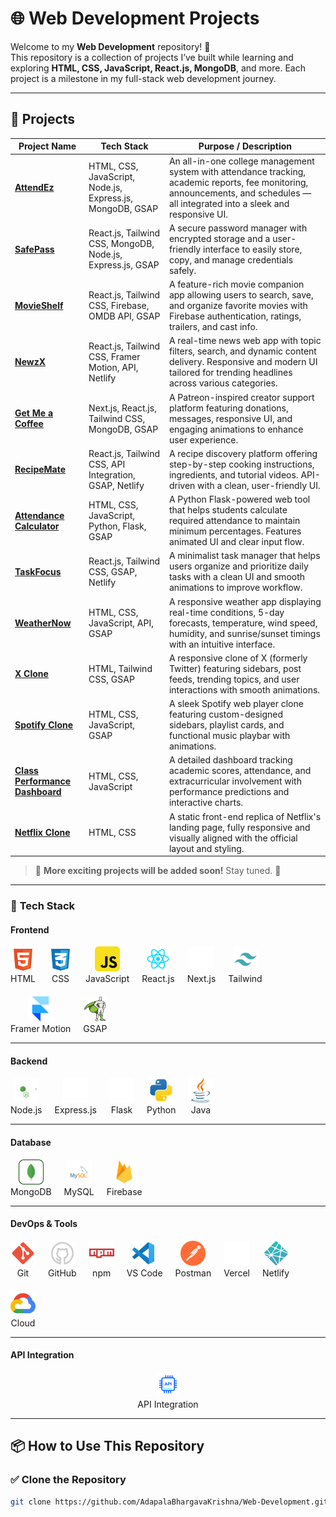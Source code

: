# 🌐 Web Development Projects

Welcome to my **Web Development** repository! 🚀  
This repository is a collection of projects I’ve built while learning and exploring **HTML, CSS, JavaScript, React.js, MongoDB**, and more. Each project is a milestone in my full-stack web development journey.

---

## 📁 Projects

| Project Name                                                                                                                           | Tech Stack                                                 | Purpose / Description                                                                                                                                                             |
| -------------------------------------------------------------------------------------------------------------------------------------- | ---------------------------------------------------------- | --------------------------------------------------------------------------------------------------------------------------------------------------------------------------------- |
| [**AttendEz**](https://adapalabhargavakrishna.github.io/Web-Development/AttendEz/index.html)                                           | HTML, CSS, JavaScript, Node.js, Express.js, MongoDB, GSAP  | An all-in-one college management system with attendance tracking, academic reports, fee monitoring, announcements, and schedules — all integrated into a sleek and responsive UI. |
| [**SafePass**](https://safepassx.netlify.app/)                                                                                         | React.js, Tailwind CSS, MongoDB, Node.js, Express.js, GSAP | A secure password manager with encrypted storage and a user-friendly interface to easily store, copy, and manage credentials safely.                                              |
| [**MovieShelf**](https://movieshelf-bk.netlify.app/)                                                                                   | React.js, Tailwind CSS, Firebase, OMDB API, GSAP           | A feature-rich movie companion app allowing users to search, save, and organize favorite movies with Firebase authentication, ratings, trailers, and cast info.                   |
| [**NewzX**](https://newzzx.netlify.app/)                                                                                               | React.js, Tailwind CSS, Framer Motion, API, Netlify        | A real-time news web app with topic filters, search, and dynamic content delivery. Responsive and modern UI tailored for trending headlines across various categories.            |
| [**Get Me a Coffee**](https://attendance-calculator-tau.vercel.app/)                                                                   | Next.js, React.js, Tailwind CSS, MongoDB, GSAP             | A Patreon-inspired creator support platform featuring donations, messages, responsive UI, and engaging animations to enhance user experience.                                     |
| [**RecipeMate**](https://recipemate-bk.netlify.app/)                                                                                   | React.js, Tailwind CSS, API Integration, GSAP, Netlify     | A recipe discovery platform offering step-by-step cooking instructions, ingredients, and tutorial videos. API-driven with a clean, user-friendly UI.                              |
| [**Attendance Calculator**](https://attendance-calculator-tau.vercel.app/)                                                             | HTML, CSS, JavaScript, Python, Flask, GSAP                 | A Python Flask-powered web tool that helps students calculate required attendance to maintain minimum percentages. Features animated UI and clear input flow.                     |
| [**TaskFocus**](https://taskfocus-bk.netlify.app/)                                                                                     | React.js, Tailwind CSS, GSAP, Netlify                      | A minimalist task manager that helps users organize and prioritize daily tasks with a clean UI and smooth animations to improve workflow.                                         |
| [**WeatherNow**](https://adapalabhargavakrishna.github.io/Web-Development/Weather/index.html)                                          | HTML, CSS, JavaScript, API, GSAP                           | A responsive weather app displaying real-time conditions, 5-day forecasts, temperature, wind speed, humidity, and sunrise/sunset timings with an intuitive interface.             |
| [**X Clone**](https://adapalabhargavakrishna.github.io/Web-Development/X/index.html)                                                   | HTML, Tailwind CSS, GSAP                                   | A responsive clone of X (formerly Twitter) featuring sidebars, post feeds, trending topics, and user interactions with smooth animations.                                         |
| [**Spotify Clone**](https://adapalabhargavakrishna.github.io/Web-Development/spotify/spotify.html)                                     | HTML, CSS, JavaScript, GSAP                                | A sleek Spotify web player clone featuring custom-designed sidebars, playlist cards, and functional music playbar with animations.                                                |
| [**Class Performance Dashboard**](https://adapalabhargavakrishna.github.io/Web-Development/Class%20Performance%20dashboard/class.html) | HTML, CSS, JavaScript                                      | A detailed dashboard tracking academic scores, attendance, and extracurricular involvement with performance predictions and interactive charts.                                   |
| [**Netflix Clone**](https://adapalabhargavakrishna.github.io/Web-Development/Netflix/Netflix.html)                                     | HTML, CSS                                                  | A static front-end replica of Netflix's landing page, fully responsive and visually aligned with the official layout and styling.                                                 |


> 📌 **More exciting projects will be added soon!** Stay tuned. 🎯

---

### 🚀 **Tech Stack**

#### **Frontend**
<div align="center" style="display: flex; flex-wrap: wrap; gap: 20px;">
  <div align="center">
    <img src="https://raw.githubusercontent.com/AdapalaBhargavaKrishna/Web-Development/main/Portfolio/assets/svg/html.svg" height="40"/><br>HTML
  </div>
  <div align="center">
    <img src="https://raw.githubusercontent.com/AdapalaBhargavaKrishna/Web-Development/main/Portfolio/assets/svg/css.svg" height="40"/><br>CSS
  </div>
  <div align="center">
    <img src="https://raw.githubusercontent.com/AdapalaBhargavaKrishna/Web-Development/main/Portfolio/assets/svg/javascript.svg" height="40"/><br>JavaScript
  </div>
  <div align="center">
    <img src="https://raw.githubusercontent.com/AdapalaBhargavaKrishna/Web-Development/main/Portfolio/assets/svg/reactjs.svg" height="40"/><br>React.js
  </div>
  <div align="center">
    <img src="https://raw.githubusercontent.com/AdapalaBhargavaKrishna/Web-Development/main/Portfolio/assets/svg/nextjs.svg" height="40"/><br>Next.js
  </div>
  <div align="center">
    <img src="https://raw.githubusercontent.com/AdapalaBhargavaKrishna/Web-Development/main/Portfolio/assets/svg/tailwind.svg" height="40"/><br>Tailwind
  </div>
  <div align="center">
    <img src="https://raw.githubusercontent.com/AdapalaBhargavaKrishna/Web-Development/main/Portfolio/assets/svg/framermotion.svg" height="40"/><br>Framer Motion
  </div>
  <div align="center">
    <img src="https://raw.githubusercontent.com/AdapalaBhargavaKrishna/Web-Development/main/Portfolio/assets/svg/gsap.svg" height="40"/><br>GSAP
  </div>
</div>

---

#### **Backend**
<div align="center" style="display: flex; flex-wrap: wrap; gap: 20px;">
  <div align="center">
    <img src="https://raw.githubusercontent.com/AdapalaBhargavaKrishna/Web-Development/main/Portfolio/assets/svg/node.svg" height="40"/><br>Node.js
  </div>
  <div align="center">
    <img src="https://raw.githubusercontent.com/AdapalaBhargavaKrishna/Web-Development/main/Portfolio/assets/svg/expressjs.svg" height="40"/><br>Express.js
  </div>
  <div align="center">
    <img src="https://raw.githubusercontent.com/AdapalaBhargavaKrishna/Web-Development/main/Portfolio/assets/svg/flask.svg" height="40"/><br>Flask
  </div>
  <div align="center">
    <img src="https://raw.githubusercontent.com/AdapalaBhargavaKrishna/Web-Development/main/Portfolio/assets/svg/python.svg" height="40"/><br>Python
  </div>
  <div align="center">
    <img src="https://raw.githubusercontent.com/AdapalaBhargavaKrishna/Web-Development/main/Portfolio/assets/svg/java.svg" height="40"/><br>Java
  </div>
</div>

---

#### **Database**
<div align="center" style="display: flex; flex-wrap: wrap; gap: 20px;">
  <div align="center">
    <img src="https://raw.githubusercontent.com/AdapalaBhargavaKrishna/Web-Development/main/Portfolio/assets/svg/mongodb.svg" height="40"/><br>MongoDB
  </div>
  <div align="center">
    <img src="https://raw.githubusercontent.com/AdapalaBhargavaKrishna/Web-Development/main/Portfolio/assets/svg/mysql.svg" height="40"/><br>MySQL
  </div>
  <div align="center">
    <img src="https://raw.githubusercontent.com/AdapalaBhargavaKrishna/Web-Development/main/Portfolio/assets/svg/firebase.svg" height="40"/><br>Firebase
  </div>
</div>

---

#### **DevOps & Tools**
<div align="center" style="display: flex; flex-wrap: wrap; gap: 20px;">
  <div align="center">
    <img src="https://raw.githubusercontent.com/AdapalaBhargavaKrishna/Web-Development/main/Portfolio/assets/svg/git.svg" height="40"/><br>Git
  </div>
  <div align="center">
    <img src="https://raw.githubusercontent.com/AdapalaBhargavaKrishna/Web-Development/main/Portfolio/assets/svg/githubw.svg" height="40"/><br>GitHub
  </div>
  <div align="center">
    <img src="https://raw.githubusercontent.com/AdapalaBhargavaKrishna/Web-Development/main/Portfolio/assets/svg/npm.svg" height="40"/><br>npm
  </div>
  <div align="center">
    <img src="https://raw.githubusercontent.com/AdapalaBhargavaKrishna/Web-Development/main/Portfolio/assets/svg/vscode.svg" height="40"/><br>VS Code
  </div>
  <div align="center">
    <img src="https://raw.githubusercontent.com/AdapalaBhargavaKrishna/Web-Development/main/Portfolio/assets/svg/postman.svg" height="40"/><br>Postman
  </div>
  <div align="center">
    <img src="https://raw.githubusercontent.com/AdapalaBhargavaKrishna/Web-Development/main/Portfolio/assets/svg/vercel.svg" height="40"/><br>Vercel
  </div>
  <div align="center">
    <img src="https://raw.githubusercontent.com/AdapalaBhargavaKrishna/Web-Development/main/Portfolio/assets/svg/netlify.svg" height="40"/><br>Netlify
  </div>
  <div align="center">
    <img src="https://raw.githubusercontent.com/AdapalaBhargavaKrishna/Web-Development/main/Portfolio/assets/svg/cloud.svg" height="40"/><br>Cloud
  </div>
</div>

---

#### **API Integration**
<div align="center">
  <img src="https://raw.githubusercontent.com/AdapalaBhargavaKrishna/Web-Development/main/Portfolio/assets/svg/api.svg" height="40"/><br>API Integration
</div>

---

## 📦 How to Use This Repository

### ✅ Clone the Repository
```bash
git clone https://github.com/AdapalaBhargavaKrishna/Web-Development.git
